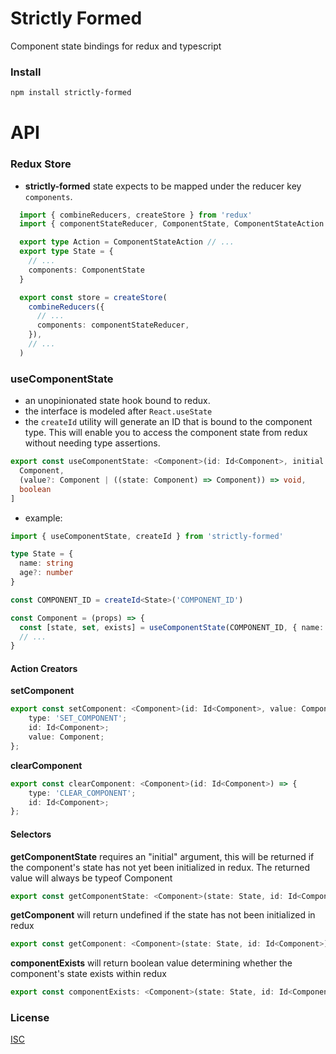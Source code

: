 # Strictly Formed

Component state bindings for redux and typescript

### Install

```bash
npm install strictly-formed
```

# API

### Redux Store

- **strictly-formed** state expects to be mapped under the reducer key `components`.

```typescript
  import { combineReducers, createStore } from 'redux'
  import { componentStateReducer, ComponentState, ComponentStateAction } from 'strictly-formed'

  export type Action = ComponentStateAction // ...
  export type State = {
    // ...
    components: ComponentState
  }

  export const store = createStore(
    combineReducers({
      // ...
      components: componentStateReducer,
    }),
    // ...
  )
```


### useComponentState
- an unopinionated state hook bound to redux.
- the interface is modeled after `React.useState`
- the `createId` utility will generate an ID that is bound to the component type. This will enable you to access the component state from redux without needing type assertions.

```typescript
export const useComponentState: <Component>(id: Id<Component>, initial: Component) => [
  Component,
  (value?: Component | ((state: Component) => Component)) => void,
  boolean
]
```

- example:
```typescript
import { useComponentState, createId } from 'strictly-formed'

type State = {
  name: string
  age?: number
}

const COMPONENT_ID = createId<State>('COMPONENT_ID')

const Component = (props) => {
  const [state, set, exists] = useComponentState(COMPONENT_ID, { name: '' })
  // ...
}

```

#### Action Creators

**setComponent**

```typescript
export const setComponent: <Component>(id: Id<Component>, value: Component) => {
    type: 'SET_COMPONENT';
    id: Id<Component>;
    value: Component;
};
```

**clearComponent**

```typescript
export const clearComponent: <Component>(id: Id<Component>) => {
    type: 'CLEAR_COMPONENT';
    id: Id<Component>;
};
```

#### Selectors

**getComponentState** requires an "initial" argument, this will be returned if the component's state has not yet been initialized in redux. The returned value will always be typeof Component

```typescript
export const getComponentState: <Component>(state: State, id: Id<Component>, initial: Component) => Component
```

**getComponent** will return undefined if the state has not been initialized in redux

```typescript
export const getComponent: <Component>(state: State, id: Id<Component>) => Component | undefined
```

**componentExists** will return boolean value determining whether the component's state exists within redux

```typescript
export const componentExists: <Component>(state: State, id: Id<Component>) => boolean
```


### License

[ISC](https://opensource.org/licenses/ISC)
